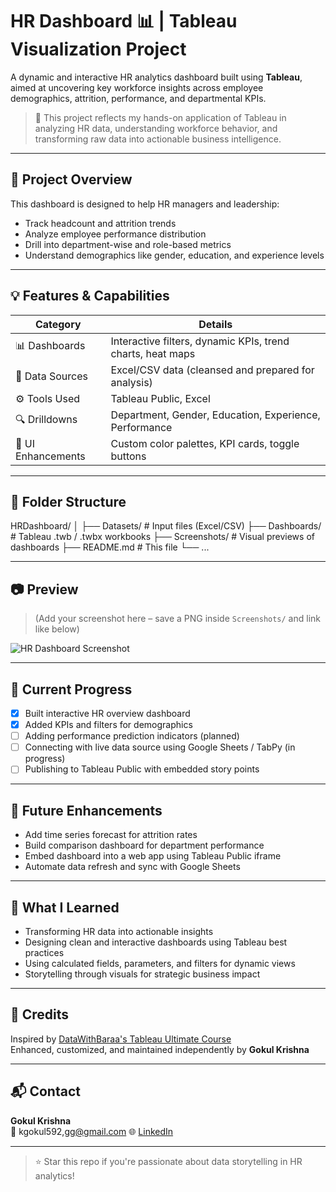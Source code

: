 # HR Dashboard 📊 | Tableau Visualization Project

A dynamic and interactive HR analytics dashboard built using **Tableau**, aimed at uncovering key workforce insights across employee demographics, attrition, performance, and departmental KPIs.

> 🎯 This project reflects my hands-on application of Tableau in analyzing HR data, understanding workforce behavior, and transforming raw data into actionable business intelligence.

---

## 📌 Project Overview

This dashboard is designed to help HR managers and leadership:
- Track headcount and attrition trends
- Analyze employee performance distribution
- Drill into department-wise and role-based metrics
- Understand demographics like gender, education, and experience levels

---

## 💡 Features & Capabilities

| Category              | Details                                                                 |
|-----------------------|-------------------------------------------------------------------------|
| 📊 Dashboards         | Interactive filters, dynamic KPIs, trend charts, heat maps              |
| 📁 Data Sources        | Excel/CSV data (cleansed and prepared for analysis)                     |
| ⚙️ Tools Used         | Tableau Public, Excel                                                    |
| 🔍 Drilldowns         | Department, Gender, Education, Experience, Performance                  |
| 🎨 UI Enhancements    | Custom color palettes, KPI cards, toggle buttons                        |

---

## 🧩 Folder Structure

HRDashboard/
│
├── Datasets/ # Input files (Excel/CSV)
├── Dashboards/ # Tableau .twb / .twbx workbooks
├── Screenshots/ # Visual previews of dashboards
├── README.md # This file
└── ...

---

## 📷 Preview

> (Add your screenshot here – save a PNG inside `Screenshots/` and link like below)

![HR Dashboard Screenshot](Screenshots/hr-dashboard-overview.png)

---

## 🔄 Current Progress

- [x] Built interactive HR overview dashboard
- [x] Added KPIs and filters for demographics
- [ ] Adding performance prediction indicators (planned)
- [ ] Connecting with live data source using Google Sheets / TabPy (in progress)
- [ ] Publishing to Tableau Public with embedded story points

---

## 🔧 Future Enhancements

- Add time series forecast for attrition rates
- Build comparison dashboard for department performance
- Embed dashboard into a web app using Tableau Public iframe
- Automate data refresh and sync with Google Sheets

---

## 🧠 What I Learned

- Transforming HR data into actionable insights
- Designing clean and interactive dashboards using Tableau best practices
- Using calculated fields, parameters, and filters for dynamic views
- Storytelling through visuals for strategic business impact

---

## 🙏 Credits

Inspired by [DataWithBaraa's Tableau Ultimate Course](https://github.com/DataWithBaraa/tableau-ultimate-course)  
Enhanced, customized, and maintained independently by **Gokul Krishna**

---

## 📬 Contact

**Gokul Krishna**  
📧 kgokul592,gg@gmail.com
🌐 [LinkedIn](https://www.linkedin.com/in/gokul-krishna-407974199/)

---

> ⭐ Star this repo if you're passionate about data storytelling in HR analytics!
